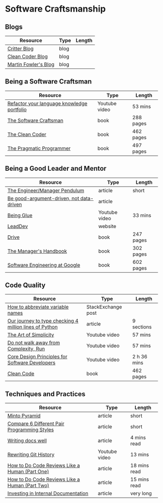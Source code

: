 # Software Craftsmanship

## Blogs

| Resource                                          | Type | Length |
| ------------------------------------------------- | ---- | ------ |
| [Critter Blog](https://critter.blog/)             | blog |        |
| [Clean Coder Blog](https://blog.cleancoder.com/)  | blog |        |
| [Martin Fowler's Blog](https://martinfowler.com/) | blog |        |

## Being a Software Craftsman

| Resource                                                                                                         | Type          | Length    |
| ---------------------------------------------------------------------------------------------------------------- | ------------- | --------- |
| [Refactor your language knowledge portfolio](https://www.youtube.com/watch?v=zajUPJI19ZQ)                        | Youtube video | 53 mins   |
| [The Software Craftsman](https://www.oreilly.com/library/view/the-software-craftsman/9780134052625/)             | book          | 288 pages |
| [The Clean Coder](https://www.oreilly.com/library/view/clean-coder-the/9780132542913/)                           | book          | 462 pages |
| [The Pragmatic Programmer](https://pragprog.com/titles/tpp20/the-pragmatic-programmer-20th-anniversary-edition/) | book          | 497 pages |

## Being a Good Leader and Mentor

| Resource                                                                                                         | Type          | Length    |
| ---------------------------------------------------------------------------------------------------------------- | ------------- | --------- |
| [The Engineer/Manager Pendulum](https://charity.wtf/2017/05/11/the-engineer-manager-pendulum/)                   | article       | short     |
| [Be good-argument-driven, not data-driven](https://twitchard.github.io/posts/2022-08-26-metrics-schmetrics.html) | article       |           |
| [Being Glue](https://www.youtube.com/watch?v=5cr2Yn_MrKg&t=5s)                                                   | Youtube video | 33 mins   |
| [LeadDev](https://leaddev.com/)                                                                                  | website       |           |
| [Drive](https://www.danpink.com/books/drive/)                                                                    | book          | 247 pages |
| [The Manager's Handbook](https://themanagershandbook.com/)                                                       | book          | 302 pages |
| [Software Engineering at Google](https://abseil.io/resources/swe-book)                                           | book          | 602 pages |

## Code Quality

| Resource                                                                                                                                          | Type               | Length      |
| ------------------------------------------------------------------------------------------------------------------------------------------------- | ------------------ | ----------- |
| [How to abbreviate variable names](https://softwareengineering.stackexchange.com/q/72593)                                                         | StackExchange post |             |
| [Our journey to type checking 4 million lines of Python](https://dropbox.tech/application/our-journey-to-type-checking-4-million-lines-of-python) | article            | 9 sections  |
| [The Art of Simplicity](https://www.youtube.com/watch?v=R4C_JciDsuo)                                                                              | Youtube video      | 57 mins     |
| [Do not walk away from Complexity, Run](https://www.youtube.com/watch?v=nZcLHkORdHE)                                                              | Youtube video      | 57 mins     |
| [Core Design Principles for Software Developers](https://www.youtube.com/watch?v=llGgO74uXMI)                                                     | Youtube video      | 2 h 36 mins |
| [Clean Code](https://www.oreilly.com/library/view/clean-code-a/9780136083238/)                                                                    | book               | 462 pages   |

## Techniques and Practices

| Resource                                                                                                                                     | Type          | Length       |
| -------------------------------------------------------------------------------------------------------------------------------------------- | ------------- | ------------ |
| [Minto Pyramid](https://untools.co/minto-pyramid)                                                                                            | article       | short        |
| [Compare 6 Different Pair Programming Styles](https://stackify.com/pair-programming-styles/)                                                 | article       | short        |
| [Writing docs well](https://surfingcomplexity.blog/2022/11/24/writing-docs-well-why-should-a-software-engineer-care/)                        | article       | 4 mins read  |
| [Rewriting Git History](https://www.youtube.com/watch?v=ElRzTuYln0M)                                                                         | Youtube video | 13 mins      |
| [How to Do Code Reviews Like a Human (Part One)](https://mtlynch.io/human-code-reviews-1/)                                                   | article       | 18 mins read |
| [How to Do Code Reviews Like a Human (Part Two)](https://mtlynch.io/human-code-reviews-2/)                                                   | article       | 15 mins read |
| [Investing in Internal Documentation](https://review.firstround.com/investing-in-internal-documentation-a-brick-by-brick-guide-for-startups) | article       | very long    |
